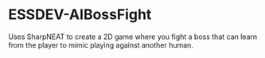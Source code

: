 # ESSDEV-AIBossFight

Uses SharpNEAT to create a 2D game where you fight a boss that can learn from the player to mimic playing against another human.
